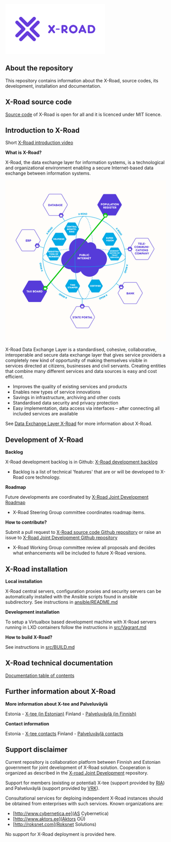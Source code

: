 
![X-Road logo](xroad_logo_small.png)

## About the repository

This repository contains information about the X-Road, source codes, its development, installation and documentation.

## X-Road source code

[Source code](https://github.com/ria-ee/X-Road/tree/develop/src) of X-Road is open for all and it is licenced under MIT licence. 

## Introduction to X-Road

Short [X-Road introduction video](https://youtu.be/9PaHinkJlvA)

**What is X-Road?**

X-Road, the data exchange layer for information systems, is a technological and organizational environment enabling a secure Internet-based data exchange between information systems.

![X-Road overview](X-Road_overview.png)

X-Road Data Exchange Layer is a standardised, cohesive, collaborative, interoperable and secure data exchange layer that gives service providers a completely new kind of opportunity of making themselves visible in services directed at citizens, businesses and civil servants. Creating entities that combine many different services and data sources is easy and cost efficient.

* Improves the quality of existing services and products
* Enables new types of service innovations
* Savings in infrastructure, archiving and other costs
* Standardised data security and privacy protection
* Easy implementation, data access via interfaces – after connecting all included services are available

See [Data Exchange Layer X-Road](https://www.ria.ee/en/x-road.html) for more information about X-Road.

## Development of X-Road

**Backlog**

X-Road development backlog is in Github: [X-Road development backlog](https://github.com/vrk-kpa/xroad-joint-development/issues)

* Backlog is a list of technical 'features' that are or will be developed to X-Road core technology.

**Roadmap**

Future developments are coordinated by [X-Road Joint Development Roadmap](https://github.com/vrk-kpa/xroad-joint-development/blob/master/ROADMAP.md)

* X-Road Steering Group committee coordinates roadmap items.

**How to contribute?**

Submit a pull request to [X-Road source code Github repository](https://github.com/ria-ee/X-Road) or raise an issue to [X-Road Joint Development Github repository ](https://github.com/vrk-kpa/xroad-joint-development/issues)

* X-Road Working Group committee review all proposals and decides what enhancements will be included to future X-Road versions.

## X-Road installation

**Local installation**

X-Road central servers, configuration proxies and security servers can be automatically installed with the Ansible scripts found in ansible subdirectory. See instructions in [ansible/README.md](ansible/README.md)

**Development installation**

To setup a Virtualbox based development machine with X-Road servers running in LXD containers follow the instructions in [src/Vagrant.md](src/Vagrant.md)

**How to build X-Road?**

See instructions in [src/BUILD.md](src/BUILD.md)

## X-Road technical documentation

[Documentation table of contents](doc/README.md)

## Further information about X-Road

**More information about X-tee and Palveluväylä**

Estonia - [X-tee (in Estonian)](https://www.ria.ee/ee/x-tee.html)
Finland - [Palveluväylä (in Finnish)](https://esuomi.fi/palveluntarjoajille/palveluvayla/)

**Contact information**

Estonia - [X-tee contacts](https://www.ria.ee)
Finland - [Palveluväylä contacts](https://esuomi.fi/yhteystiedot/)

## Support disclaimer

Current repository is collaboration platform between Finnish and Estonian government for joint development of X-Road solution. Cooperation is organized as described in the [X-road Joint Development](https://github.com/vrk-kpa/xroad-joint-development/blob/master/README.md) repository.

Support for members (existing or potential) X-tee (support provided by [RIA](https://www.ria.ee)) and Palveluväylä (support provided by [VRK](https://www.vrk.fi)).

Consultational services for deploing independent X-Road instances should be obtained from enterprises with such services. Known organizations are:

* [http://www.cybernetica.ee](AS Cybernetica)
* [http://www.aktors.ee](Aktors OÜ)
* [http://roksnet.com](Roksnet Solutions) 
 
No support for X-Road deployment is provided here.
